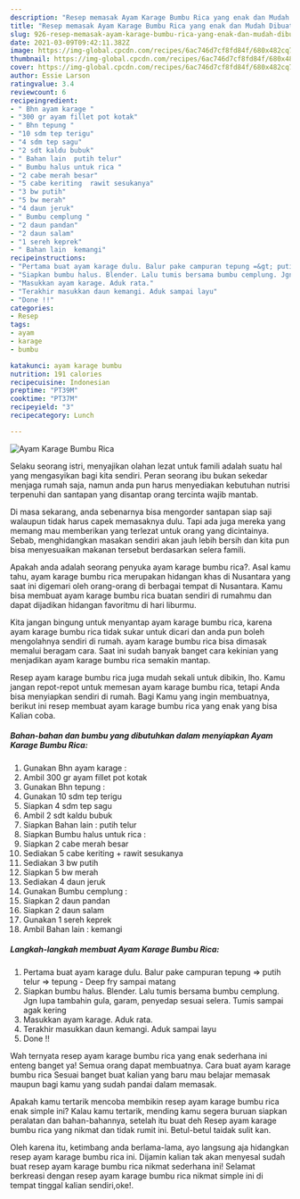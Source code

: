 ```yaml
---
description: "Resep memasak Ayam Karage Bumbu Rica yang enak dan Mudah Dibuat"
title: "Resep memasak Ayam Karage Bumbu Rica yang enak dan Mudah Dibuat"
slug: 926-resep-memasak-ayam-karage-bumbu-rica-yang-enak-dan-mudah-dibuat
date: 2021-03-09T09:42:11.382Z
image: https://img-global.cpcdn.com/recipes/6ac746d7cf8fd84f/680x482cq70/ayam-karage-bumbu-rica-foto-resep-utama.jpg
thumbnail: https://img-global.cpcdn.com/recipes/6ac746d7cf8fd84f/680x482cq70/ayam-karage-bumbu-rica-foto-resep-utama.jpg
cover: https://img-global.cpcdn.com/recipes/6ac746d7cf8fd84f/680x482cq70/ayam-karage-bumbu-rica-foto-resep-utama.jpg
author: Essie Larson
ratingvalue: 3.4
reviewcount: 6
recipeingredient:
- " Bhn ayam karage "
- "300 gr ayam fillet pot kotak"
- " Bhn tepung "
- "10 sdm tep terigu"
- "4 sdm tep sagu"
- "2 sdt kaldu bubuk"
- " Bahan lain  putih telur"
- " Bumbu halus untuk rica "
- "2 cabe merah besar"
- "5 cabe keriting  rawit sesukanya"
- "3 bw putih"
- "5 bw merah"
- "4 daun jeruk"
- " Bumbu cemplung "
- "2 daun pandan"
- "2 daun salam"
- "1 sereh keprek"
- " Bahan lain  kemangi"
recipeinstructions:
- "Pertama buat ayam karage dulu. Balur pake campuran tepung =&gt; putih telur =&gt; tepung Deep fry sampai matang"
- "Siapkan bumbu halus. Blender. Lalu tumis bersama bumbu cemplung. Jgn lupa tambahin gula, garam, penyedap sesuai selera. Tumis sampai agak kering"
- "Masukkan ayam karage. Aduk rata."
- "Terakhir masukkan daun kemangi. Aduk sampai layu"
- "Done !!"
categories:
- Resep
tags:
- ayam
- karage
- bumbu

katakunci: ayam karage bumbu 
nutrition: 191 calories
recipecuisine: Indonesian
preptime: "PT39M"
cooktime: "PT37M"
recipeyield: "3"
recipecategory: Lunch

---
```



![Ayam Karage Bumbu Rica](https://img-global.cpcdn.com/recipes/6ac746d7cf8fd84f/680x482cq70/ayam-karage-bumbu-rica-foto-resep-utama.jpg)

Selaku seorang istri, menyajikan olahan lezat untuk famili adalah suatu hal yang mengasyikan bagi kita sendiri. Peran seorang ibu bukan sekedar menjaga rumah saja, namun anda pun harus menyediakan kebutuhan nutrisi terpenuhi dan santapan yang disantap orang tercinta wajib mantab.

Di masa  sekarang, anda sebenarnya bisa mengorder santapan siap saji walaupun tidak harus capek memasaknya dulu. Tapi ada juga mereka yang memang mau memberikan yang terlezat untuk orang yang dicintainya. Sebab, menghidangkan masakan sendiri akan jauh lebih bersih dan kita pun bisa menyesuaikan makanan tersebut berdasarkan selera famili. 



Apakah anda adalah seorang penyuka ayam karage bumbu rica?. Asal kamu tahu, ayam karage bumbu rica merupakan hidangan khas di Nusantara yang saat ini digemari oleh orang-orang di berbagai tempat di Nusantara. Kamu bisa membuat ayam karage bumbu rica buatan sendiri di rumahmu dan dapat dijadikan hidangan favoritmu di hari liburmu.

Kita jangan bingung untuk menyantap ayam karage bumbu rica, karena ayam karage bumbu rica tidak sukar untuk dicari dan anda pun boleh mengolahnya sendiri di rumah. ayam karage bumbu rica bisa dimasak memalui beragam cara. Saat ini sudah banyak banget cara kekinian yang menjadikan ayam karage bumbu rica semakin mantap.

Resep ayam karage bumbu rica juga mudah sekali untuk dibikin, lho. Kamu jangan repot-repot untuk memesan ayam karage bumbu rica, tetapi Anda bisa menyiapkan sendiri di rumah. Bagi Kamu yang ingin membuatnya, berikut ini resep membuat ayam karage bumbu rica yang enak yang bisa Kalian coba.

<!--inarticleads1-->

##### Bahan-bahan dan bumbu yang dibutuhkan dalam menyiapkan Ayam Karage Bumbu Rica:

1. Gunakan  Bhn ayam karage :
1. Ambil 300 gr ayam fillet pot kotak
1. Gunakan  Bhn tepung :
1. Gunakan 10 sdm tep terigu
1. Siapkan 4 sdm tep sagu
1. Ambil 2 sdt kaldu bubuk
1. Siapkan  Bahan lain : putih telur
1. Siapkan  Bumbu halus untuk rica :
1. Siapkan 2 cabe merah besar
1. Sediakan 5 cabe keriting + rawit sesukanya
1. Sediakan 3 bw putih
1. Siapkan 5 bw merah
1. Sediakan 4 daun jeruk
1. Gunakan  Bumbu cemplung :
1. Siapkan 2 daun pandan
1. Siapkan 2 daun salam
1. Gunakan 1 sereh keprek
1. Ambil  Bahan lain : kemangi




<!--inarticleads2-->

##### Langkah-langkah membuat Ayam Karage Bumbu Rica:

1. Pertama buat ayam karage dulu. Balur pake campuran tepung =&gt; putih telur =&gt; tepung - Deep fry sampai matang
1. Siapkan bumbu halus. Blender. Lalu tumis bersama bumbu cemplung. Jgn lupa tambahin gula, garam, penyedap sesuai selera. Tumis sampai agak kering
1. Masukkan ayam karage. Aduk rata.
1. Terakhir masukkan daun kemangi. Aduk sampai layu
1. Done !!




Wah ternyata resep ayam karage bumbu rica yang enak sederhana ini enteng banget ya! Semua orang dapat membuatnya. Cara buat ayam karage bumbu rica Sesuai banget buat kalian yang baru mau belajar memasak maupun bagi kamu yang sudah pandai dalam memasak.

Apakah kamu tertarik mencoba membikin resep ayam karage bumbu rica enak simple ini? Kalau kamu tertarik, mending kamu segera buruan siapkan peralatan dan bahan-bahannya, setelah itu buat deh Resep ayam karage bumbu rica yang nikmat dan tidak rumit ini. Betul-betul taidak sulit kan. 

Oleh karena itu, ketimbang anda berlama-lama, ayo langsung aja hidangkan resep ayam karage bumbu rica ini. Dijamin kalian tak akan menyesal sudah buat resep ayam karage bumbu rica nikmat sederhana ini! Selamat berkreasi dengan resep ayam karage bumbu rica nikmat simple ini di tempat tinggal kalian sendiri,oke!.

